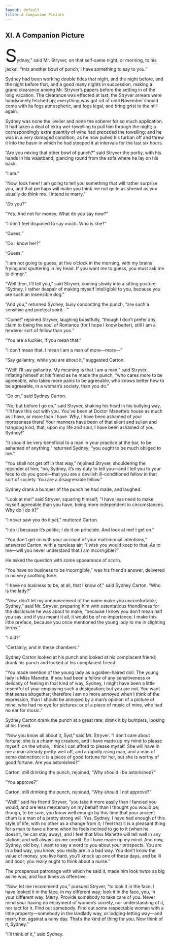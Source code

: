 ```yaml
---
layout: default
title: A Companion Picture
---
```

## XI. A Companion Picture

<span class="dropcap" style="font-size: 4.00em">S</span>ydney,” said Mr. Stryver, on that self-same night, or morning, to his jackal; “mix another bowl of punch; I have something to say to you.”

Sydney had been working double tides that night, and the night before, and the night before that, and a good many nights in succession, making a grand clearance among Mr. Stryver’s papers before the setting in of the long vacation. The clearance was effected at last; the Stryver arrears were handsomely fetched up; everything was got rid of until November should come with its fogs atmospheric, and fogs legal, and bring grist to the mill again.

Sydney was none the livelier and none the soberer for so much application. It had taken a deal of extra wet-towelling to pull him through the night; a correspondingly extra quantity of wine had preceded the towelling; and he was in a very damaged condition, as he now pulled his turban off and threw it into the basin in which he had steeped it at intervals for the last six hours.

“Are you mixing that other bowl of punch?” said Stryver the portly, with his hands in his waistband, glancing round from the sofa where he lay on his back.

“I am.”

“Now, look here! I am going to tell you something that will rather surprise you, and that perhaps will make you think me not quite as shrewd as you usually do think me. I intend to marry.”

“_Do_ you?”

“Yes. And not for money. What do you say now?”

“I don’t feel disposed to say much. Who is she?”

“Guess.”

“Do I know her?”

“Guess.”

“I am not going to guess, at five o’clock in the morning, with my brains frying and sputtering in my head. If you want me to guess, you must ask me to dinner.”

“Well then, I’ll tell you,” said Stryver, coming slowly into a sitting posture. “Sydney, I rather despair of making myself intelligible to you, because you are such an insensible dog.”

“And you,” returned Sydney, busy concocting the punch, “are such a sensitive and poetical spirit—”

“Come!” rejoined Stryver, laughing boastfully, “though I don’t prefer any claim to being the soul of Romance (for I hope I know better), still I am a tenderer sort of fellow than _you_.”

“You are a luckier, if you mean that.”

“I don’t mean that. I mean I am a man of more—more—”

“Say gallantry, while you are about it,” suggested Carton.

“Well! I’ll say gallantry. My meaning is that I am a man,” said Stryver, inflating himself at his friend as he made the punch, “who cares more to be agreeable, who takes more pains to be agreeable, who knows better how to be agreeable, in a woman’s society, than you do.”

“Go on,” said Sydney Carton.

“No; but before I go on,” said Stryver, shaking his head in his bullying way, “I’ll have this out with you. You’ve been at Doctor Manette’s house as much as I have, or more than I have. Why, I have been ashamed of your moroseness there! Your manners have been of that silent and sullen and hangdog kind, that, upon my life and soul, I have been ashamed of you, Sydney!”

“It should be very beneficial to a man in your practice at the bar, to be ashamed of anything,” returned Sydney; “you ought to be much obliged to me.”

“You shall not get off in that way,” rejoined Stryver, shouldering the rejoinder at him; “no, Sydney, it’s my duty to tell you—and I tell you to your face to do you good—that you are a devilish ill-conditioned fellow in that sort of society. You are a disagreeable fellow.”

Sydney drank a bumper of the punch he had made, and laughed.

“Look at me!” said Stryver, squaring himself; “I have less need to make myself agreeable than you have, being more independent in circumstances. Why do I do it?”

“I never saw you do it yet,” muttered Carton.

“I do it because it’s politic; I do it on principle. And look at me! I get on.”

“You don’t get on with your account of your matrimonial intentions,” answered Carton, with a careless air; “I wish you would keep to that. As to me—will you never understand that I am incorrigible?”

He asked the question with some appearance of scorn.

“You have no business to be incorrigible,” was his friend’s answer, delivered in no very soothing tone.

“I have no business to be, at all, that I know of,” said Sydney Carton. “Who is the lady?”

“Now, don’t let my announcement of the name make you uncomfortable, Sydney,” said Mr. Stryver, preparing him with ostentatious friendliness for the disclosure he was about to make, “because I know you don’t mean half you say; and if you meant it all, it would be of no importance. I make this little preface, because you once mentioned the young lady to me in slighting terms.”

“I did?”

“Certainly; and in these chambers.”

Sydney Carton looked at his punch and looked at his complacent friend; drank his punch and looked at his complacent friend.

“You made mention of the young lady as a golden-haired doll. The young lady is Miss Manette. If you had been a fellow of any sensitiveness or delicacy of feeling in that kind of way, Sydney, I might have been a little resentful of your employing such a designation; but you are not. You want that sense altogether; therefore I am no more annoyed when I think of the expression, than I should be annoyed by a man’s opinion of a picture of mine, who had no eye for pictures: or of a piece of music of mine, who had no ear for music.”

Sydney Carton drank the punch at a great rate; drank it by bumpers, looking at his friend.

“Now you know all about it, Syd,” said Mr. Stryver. “I don’t care about fortune: she is a charming creature, and I have made up my mind to please myself: on the whole, I think I can afford to please myself. She will have in me a man already pretty well off, and a rapidly rising man, and a man of some distinction: it is a piece of good fortune for her, but she is worthy of good fortune. Are you astonished?”

Carton, still drinking the punch, rejoined, “Why should I be astonished?”

“You approve?”

Carton, still drinking the punch, rejoined, “Why should I not approve?”

“Well!” said his friend Stryver, “you take it more easily than I fancied you would, and are less mercenary on my behalf than I thought you would be; though, to be sure, you know well enough by this time that your ancient chum is a man of a pretty strong will. Yes, Sydney, I have had enough of this style of life, with no other as a change from it; I feel that it is a pleasant thing for a man to have a home when he feels inclined to go to it (when he doesn’t, he can stay away), and I feel that Miss Manette will tell well in any station, and will always do me credit. So I have made up my mind. And now, Sydney, old boy, I want to say a word to _you_ about _your_ prospects. You are in a bad way, you know; you really are in a bad way. You don’t know the value of money, you live hard, you’ll knock up one of these days, and be ill and poor; you really ought to think about a nurse.”

The prosperous patronage with which he said it, made him look twice as big as he was, and four times as offensive.

“Now, let me recommend you,” pursued Stryver, “to look it in the face. I have looked it in the face, in my different way; look it in the face, you, in your different way. Marry. Provide somebody to take care of you. Never mind your having no enjoyment of women’s society, nor understanding of it, nor tact for it. Find out somebody. Find out some respectable woman with a little property—somebody in the landlady way, or lodging-letting way—and marry her, against a rainy day. That’s the kind of thing for _you_. Now think of it, Sydney.”

“I’ll think of it,” said Sydney.

